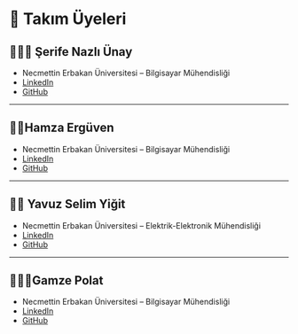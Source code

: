 # 👥 Takım Üyeleri

## 👩🏼‍💻 Şerife Nazlı Ünay
- Necmettin Erbakan Üniversitesi – Bilgisayar Mühendisliği
- [LinkedIn](https://tr.linkedin.com/in/serife-nazli-unay)
- [GitHub](https://github.com/NazliUnay)

---

## 👨‍💻Hamza Ergüven
- Necmettin Erbakan Üniversitesi – Bilgisayar Mühendisliği
- [LinkedIn](https://www.linkedin.com/in/hamzaerguven/)
- [GitHub](#)

---

## 🧑‍💻 Yavuz Selim Yiğit
- Necmettin Erbakan Üniversitesi – Elektrik-Elektronik Mühendisliği 
- [LinkedIn](https://tr.linkedin.com/in/yavuz-selim-yigit)
- [GitHub](https://github.com/Yavuz-Selim-Yigit)

---

## 👩🏼‍💻Gamze Polat
- Necmettin Erbakan Üniversitesi – Bilgisayar Mühendisliği
- [LinkedIn](https://www.linkedin.com/in/gamze-polat-b8a8b6298/)
- [GitHub](https://github.com/Gamze655)